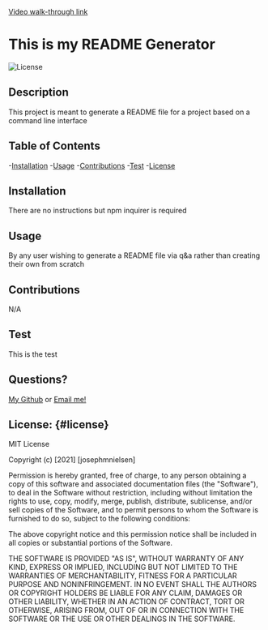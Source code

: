 
[Video walk-through link](https://drive.google.com/file/d/1Ct18M4VcX4YMLjhzNYyJXYVTKWTPbduv/view)

# This is my README Generator

![License](https://img.shields.io/badge/license-MIT-brightgreen)

## Description
This project is meant to generate a README file for a project based on a command line interface

## Table of Contents
-[Installation](#installation)
-[Usage](#usage)
-[Contributions](#contributions)
-[Test](#test)
-[License](#license)

## Installation 
There are no instructions but npm inquirer is required

## Usage 
By any user wishing to generate a README file via q&a rather than creating their own from scratch

## Contributions 
N/A

## Test 
This is the test

## Questions?
[My Github](https://github.com/josephmnielsen)
or
[Email me!](mailto:josephmnielsen@gmail.com)

## License: {#license}
  
MIT License

Copyright (c) [2021] [josephmnielsen]

Permission is hereby granted, free of charge, to any person obtaining a copy
of this software and associated documentation files (the "Software"), to deal
in the Software without restriction, including without limitation the rights
to use, copy, modify, merge, publish, distribute, sublicense, and/or sell
copies of the Software, and to permit persons to whom the Software is
furnished to do so, subject to the following conditions:

The above copyright notice and this permission notice shall be included in all
copies or substantial portions of the Software.

THE SOFTWARE IS PROVIDED "AS IS", WITHOUT WARRANTY OF ANY KIND, EXPRESS OR
IMPLIED, INCLUDING BUT NOT LIMITED TO THE WARRANTIES OF MERCHANTABILITY,
FITNESS FOR A PARTICULAR PURPOSE AND NONINFRINGEMENT. IN NO EVENT SHALL THE
AUTHORS OR COPYRIGHT HOLDERS BE LIABLE FOR ANY CLAIM, DAMAGES OR OTHER
LIABILITY, WHETHER IN AN ACTION OF CONTRACT, TORT OR OTHERWISE, ARISING FROM,
OUT OF OR IN CONNECTION WITH THE SOFTWARE OR THE USE OR OTHER DEALINGS IN THE
SOFTWARE.
